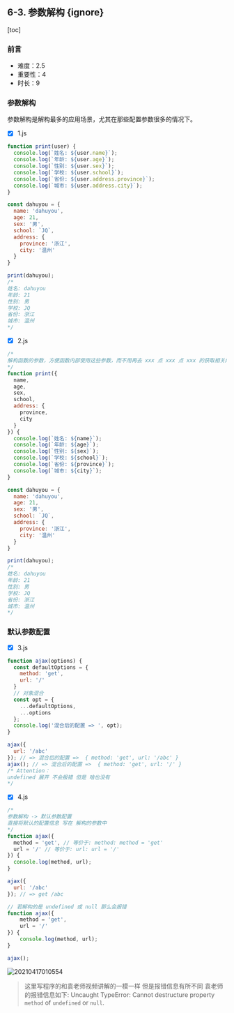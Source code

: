 ## 6-3. 参数解构 {ignore}

[toc]

### 前言

- 难度：2.5
- 重要性：4
- 时长：9

### 参数解构

参数解构是解构最多的应用场景，尤其在那些配置参数很多的情况下。

- [x] 1.js

```js
function print(user) {
  console.log(`姓名: ${user.name}`);
  console.log(`年龄: ${user.age}`);
  console.log(`性别: ${user.sex}`);
  console.log(`学校: ${user.school}`);
  console.log(`省份: ${user.address.province}`);
  console.log(`城市: ${user.address.city}`);
}

const dahuyou = {
  name: 'dahuyou',
  age: 21,
  sex: '男',
  school: `JQ`,
  address: {
    province: '浙江',
    city: '温州'
  }
}

print(dahuyou);
/*
姓名: dahuyou
年龄: 21
性别: 男
学校: JQ
省份: 浙江
城市: 温州
*/
```

- [x] 2.js

```js
/*
解构函数的参数，方便函数内部使用这些参数，而不用再去 xxx 点 xxx 点 xxx 的获取相关成员了。
*/
function print({
  name,
  age,
  sex,
  school,
  address: {
    province,
    city
  }
}) {
  console.log(`姓名: ${name}`);
  console.log(`年龄: ${age}`);
  console.log(`性别: ${sex}`);
  console.log(`学校: ${school}`);
  console.log(`省份: ${province}`);
  console.log(`城市: ${city}`);
}

const dahuyou = {
  name: 'dahuyou',
  age: 21,
  sex: '男',
  school: `JQ`,
  address: {
    province: '浙江',
    city: '温州'
  }
}

print(dahuyou);
/*
姓名: dahuyou
年龄: 21
性别: 男
学校: JQ
省份: 浙江
城市: 温州
*/
```

### 默认参数配置

- [x] 3.js

```js
function ajax(options) {
  const defaultOptions = {
    method: 'get',
    url: '/'
  }
  // 对象混合
  const opt = {
    ...defaultOptions,
    ...options
  };
  console.log('混合后的配置 => ', opt);
}

ajax({
  url: '/abc'
}); // => 混合后的配置 =>  { method: 'get', url: '/abc' }
ajax(); // => 混合后的配置 =>  { method: 'get', url: '/' }
/* Attention：
undefined 展开 不会报错 但是 啥也没有
*/
```

- [x] 4.js

```js
/*
参数解构 -> 默认参数配置
直接将默认的配置信息 写在 解构的参数中
*/
function ajax({
  method = 'get', // 等价于: method: method = 'get'
  url = '/' // 等价于: url: url = '/'
}) {
  console.log(method, url);
}

ajax({
  url: '/abc'
}); // => get /abc
```

```js
// 若解构的是 undefined 或 null 那么会报错
function ajax({
    method = 'get',
    url = '/'
}) {
    console.log(method, url);
}

ajax();
```

![20210417010554](https://cdn.jsdelivr.net/gh/123taojiale/dahuyou_picture@main/blogs/20210417010554.png)

> 这里写程序的和袁老师视频讲解的一模一样 但是报错信息有所不同
> 袁老师的报错信息如下:
> Uncaught TypeError: Cannot destructure property `method` of `undefined` or `null`.

